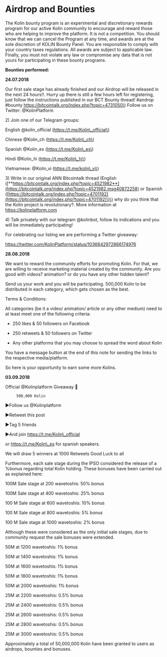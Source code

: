 # Airdrop and Bounties

The Kolin bounty program is an experimental and discretionary rewards program for our active Kolin community to encourage and reward those who are helping to improve the platform. It is not a competition. You should know that we can cancel the Program at any time, and awards are at the sole discretion of KOLIN Bounty Panel. You are responsible to comply with your country taxes regulations. All awards are subject to applicable law. Finally, you must not violate any law or compromise any data that is not yours for participating in these bounty programs.

**Bounties performed:**

**24.07.2018**

Our first sale stage has already finished and our Airdrop will be released in the next 24 hours!!. Hurry up there is still a few hours left for registering, just follow the instructions published in our BCT Bounty thread! \#airdrop \#bounty https://bitcointalk.org/index.php?topic=4731050\) Follow us on Twitter:  @KolinPlatform

2\) Join one of our Telegram groups: 

English @kolin\_official \(https://t.me/Kolin\_official\)

Chinese     @Kolin\_ch \(https://t.me/Kolin\_ch\)

Spanish     @Kolin\_es \(https://t.me/Kolin\_es\)

Hindi          @Kolin\_hi  \(https://t.me/Kolin\_hi\)

Vietnamese:   @Kolin\_vi \(https://t.me/kolin\_vi\)

3\) Write in our original ANN Bitcointalk thread \(English  \([**https://bitcointalk.org/index.php?topic=4521982**](https://bitcointalk.org/index.php?topic=4521982.msg40872258) or  Spanish \([https://bitcointalk.org/index.php?topic=4701192](https://bitcointalk.org/index.php?topic=4701192)\)\) why do you think that the Kolin project is revolutionary?. More information at https://kolinplatform.com

4\) Talk privately with our telegram @kolinbot, follow its indications and you will be immediately participating!

For celebrating our listing we are performing a Twitter giveaway:

https://twitter.com/KolinPlatform/status/1036642972866174976

**28.08.2018**

We want to reward the community efforts for promoting Kolin. For that, we are willing to receive marketing material created by the community. Are you good with videos? animation? or do you have any other hidden talent?

Send us your work and you will be participating. 500,000 Kolin to be distributed in each category, which gets chosen as the best.

Terms & Conditions:

All categories \(be it a video/ animation/ article or any other medium\) need to at least meet one of the following criteria:

- 250 likes & 50 followers on Facebook

- 250 retweets & 50 followers on Twitter

- Any other platforms that you may choose to spread the word about Kolin

You have a message button at the end of this note for sending the links to the respective media/platform.

So here is your opportunity to earn some more Kolins.

**03.09.2018**

Official @Kolinplatform Giveaway 🎁

         500,000 Kolin

▶️Follow us  @Kolinplatform

▶️Retweet this post

▶️Tag 5 friends

▶️And join https://t.me/Kolin\_official 

or https://t.me/Kolin\_es  for spanish speakers.

We will draw 5 winners at 1000 Retweets Good Luck to all

Furthermore, each sale stage during the IPSO considered the release of a %bonus regarding total Kolin holding. These bonuses have been carried out as explained here:

100M Sale stage at 200 wavetoshis: 50% bonus

100M Sale stage at 400 wavetoshis: 25% bonus

100 M Sale stage at 600 wavetoshis: 10% bonus

100 M Sale stage at 800 wavetoshis: 5% bonus

100 M Sale stage at 1000 wavetoshis: 2% bonus

Although these were considered as the only initial sale stages, due to community request the sale bonuses were extended.

50M at 1200 wavetoshis: 1% bonus

50M at 1400 wavetoshis: 1% bonus

50M at 1600 wavetoshis: 1% bonus

50M at 1800 wavetoshis: 1% bonus

50M at 2000 wavetoshis: 1% bonus

25M at 2200 wavetoshis: 0.5% bonus

25M at 2400 wavetoshis: 0.5% bonus

25M at 2600 wavetoshis: 0.5% bonus

25M at 2800 wavetoshis: 0.5% bonus

25M at 3000 wavetoshis: 0.5% bonus

Approximately a total of 50,000,000 Kolin have been granted to users as airdrops, bounties and bonuses.

